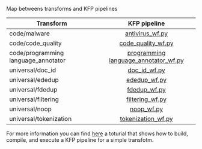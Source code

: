 Map betweens transforms and KFP pipelines

| Transform                           |                                    KFP pipeline                                    |          
|-------------------------------------|:----------------------------------------------------------------------------------:|
| code/malware                        |                  [antivirus_wf.py](./code/malware/malware_wf.py)                   |
| code/code_quality                   |            [code_quality_wf.py](./code/code_quality/code_quality_wf.py)            |
| code/programming language_annotator | [programming language_annotator_wf.py](./code/proglang_match/proglang_match_wf.py) |
| universal/doc_id                    |                  [doc_id_wf.py](./universal/doc_id/doc_id_wf.py)                   |
| universal/ededup                    |                  [ededup_wf.py](./universal/ededup/ededup_wf.py)                   |
| universal/fdedup                    |                  [fdedup_wf.py](./universal/fdedup/fdedup_wf.py)                   |
| universal/filtering                 |              [filtering_wf.py](./universal/filtering/filtering_wf.py)              |
| universal/noop                      |                     [noop_wf.py](./universal/noop/noop_wf.py)                      |
| universal/tokenization              |         [tokenization_wf.py](./universal/tokenization/tokenization_wf.py)          |


For more information you can find [here](../doc/simple_transform_pipeline.md) a toturial that shows how to build, compile, and execute a KFP pipeline for a simple transfotm.

